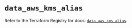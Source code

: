 # `data_aws_kms_alias`

Refer to the Terraform Registry for docs: [`data_aws_kms_alias`](https://registry.terraform.io/providers/hashicorp/aws/4.54.0/docs/data-sources/kms_alias).

